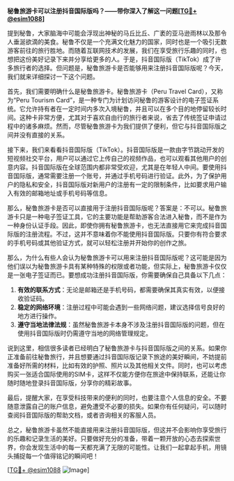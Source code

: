 **秘鲁旅游卡可以注册抖音国际版吗？——带你深入了解这一问题[[TG💪+ @esim1088](https://t.me/s/esim1088)]**

提到秘鲁，大家脑海中可能会浮现出神秘的马丘比丘、广袤的亚马逊雨林以及那令人垂涎欲滴的美食。秘鲁不仅是一个充满文化魅力的国家，同时也是一个吸引无数游客前往的旅行胜地。而随着互联网技术的发展，我们在享受旅行乐趣的同时，也想把这份美好记录下来并分享给更多的人。于是，抖音国际版（TikTok）成了许多旅行者的选择。但问题是，秘鲁旅游卡是否能够用来注册抖音国际版呢？今天，我们就来详细探讨一下这个问题。

首先，我们需要明确什么是秘鲁旅游卡。秘鲁旅游卡（Peru Travel Card），又称为“Peru Tourism Card”，是一种专门为计划访问秘鲁的游客设计的电子签证系统。它允许持有者在一定时间内多次入境秘鲁，并且可以在多个目的地停留较长时间。这种卡非常方便，尤其对于喜欢自由行的旅行者来说，省去了传统签证申请过程中的诸多麻烦。然而，尽管秘鲁旅游卡为我们提供了便利，但它与抖音国际版之间并没有直接的关系。

接下来，我们来看看抖音国际版（TikTok）。抖音国际版是一款由字节跳动开发的短视频社交平台，用户可以通过它上传自己的视频作品，也可以观看其他用户的创意内容。抖音国际版在全球范围内都非常受欢迎，尤其是在年轻人中间。要使用抖音国际版，通常需要注册一个账号，并通过手机号码进行验证。此外，为了保护用户的隐私和安全，抖音国际版对新用户的注册有一定的限制条件，比如要求用户输入有效的邮箱地址或手机号码等信息。

那么，秘鲁旅游卡是否可以直接用于注册抖音国际版呢？答案是：不可以。秘鲁旅游卡只是一种电子签证工具，它的主要功能是帮助游客合法进入秘鲁，而不是作为一种身份认证手段。因此，即使你拥有秘鲁旅游卡，也无法直接用它来完成抖音国际版的注册流程。不过，这并不意味着你不能使用抖音国际版。只要你有符合要求的手机号码或其他验证方式，就可以轻松注册并开始你的创作之旅。

那么，为什么有些人会认为秘鲁旅游卡可以用来注册抖音国际版呢？这可能是因为他们误以为秘鲁旅游卡具有某种特殊的权限或者功能，但实际上，秘鲁旅游卡仅仅是一张电子签证而已。要想成功注册抖音国际版，你需要确保自己具备以下几点：

1. **有效的联系方式**：无论是邮箱还是手机号码，都需要确保其真实有效，以便接收验证码。
2. **稳定的网络环境**：注册过程中可能会遇到一些网络问题，建议选择信号良好的地方进行操作。
3. **遵守当地法律法规**：虽然秘鲁旅游卡本身不涉及注册抖音国际版的问题，但在使用抖音国际版时仍需遵守当地的网络管理规定。

说到这里，相信很多读者已经明白了秘鲁旅游卡与抖音国际版之间的关系。如果你正准备前往秘鲁旅行，并且想要通过抖音国际版记录下旅途的美好瞬间，不妨提前准备好所需的材料，比如有效的护照、照片以及其他相关文件。同时，也可以考虑购买一张适合国际使用的SIM卡，这样不仅能方便你在旅途中保持联系，还能让你随时随地登录抖音国际版，分享你的精彩故事。

最后，提醒大家，在享受科技带来的便利的同时，也要注意个人信息的安全。不要随意泄露自己的账户信息，避免遭受不必要的损失。如果你有任何疑问，可以随时查阅抖音国际版的帮助文档，或者咨询相关的客服人员。

总之，秘鲁旅游卡虽然不能直接用来注册抖音国际版，但这并不会影响你享受旅行的乐趣和记录生活的美好。只要做好充分的准备，带着一颗开放的心态去探索世界，你会发现生活中的每一天都充满了无限的可能性。让我们一起拿起手机，用镜头捕捉每一个值得铭记的瞬间吧！

[[TG💪+ @esim1088](https://t.me/s/esim1088) ![Image](https://i.postimg.cc/4NQfJmqS/Snipaste-2025-05-13-00-14-12.png)]